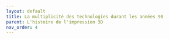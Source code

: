 ```yaml
---
layout: default
title: La multiplicité des technologies durant les années 90
parent: L'histoire de l'impression 3D
nav_order: 4
---
```


